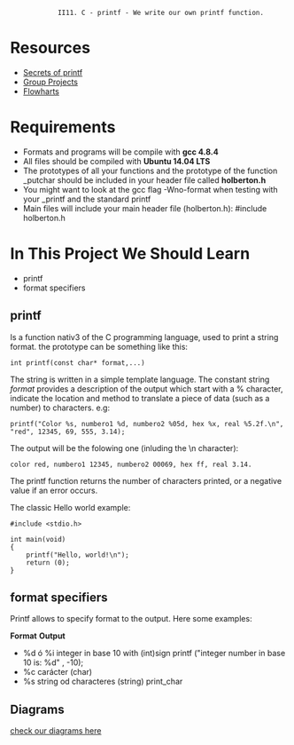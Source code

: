 				II11. C - printf - We write our own printf function.

# Resources

* [Secrets of printf](https://www.cypress.com/file/54761/download)
* [Group Projects](https://intranet.hbtn.io/concepts/111)
* [Flowharts](https://intranet.hbtn.io/concepts/130)

# Requirements

* Formats and programs will be compile with **gcc 4.8.4**
* All files should be compiled with **Ubuntu 14.04 LTS**
* The prototypes of all your functions and the prototype of the function _putchar should be included in your header file called **holberton.h**
* You might want to look at the gcc flag -Wno-format when testing with your _printf and the standard printf
* Main files will include your main header file (holberton.h): #include holberton.h

# In This Project We Should Learn

* printf
* format specifiers

## printf

Is a function nativ3 of the C programming language, used to print a string format. the prototype can be something like this:


~~~
int printf(const char* format,...)
~~~

The string is written in a simple template language. The constant string *format* provides a description of the output which start with a % character, indicate the location and method to translate a piece of data (such as a number) to characters.
e.g:

~~~
printf("Color %s, numbero1 %d, numbero2 %05d, hex %x, real %5.2f.\n", "red", 12345, 69, 555, 3.14);
~~~
The output will be the folowing one (inluding the \n character):

	color red, numbero1 12345, numbero2 00069, hex ff, real 3.14.
The printf function returns the number of characters printed, or a negative value if an error occurs.

The classic Hello world example:

~~~
#include <stdio.h>
 
int main(void)
{
    printf("Hello, world!\n");
    return (0);
}
~~~

## format specifiers
Printf allows to specify format to the output. Here some examples:
 
**Format**	     **Output**

* %d ó %i	     integer in base 10 with (int)sign
                     printf ("integer number in base 10 is: %d" , -10);
* %c	             carácter (char)
* %s	             string od characteres (string) 
print_char

## Diagrams 
[check our diagrams here](https://app.diagrams.net/#G1ugIojgS2L6mXuic1mTNpsQZ2CAtv1wdO)
